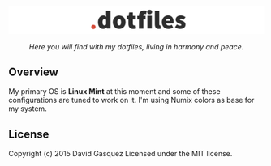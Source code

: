![logo](/assets/logo.png)

<p align="center">
    <i>Here you will find with my dotfiles, living in harmony and peace.</i>
</p>

## Overview
My primary OS is **Linux Mint** at this moment and some of these
configurations are tuned to work on it. I'm using Numix colors as base for my
system.

## License
Copyright (c) 2015 David Gasquez
Licensed under the MIT license.
